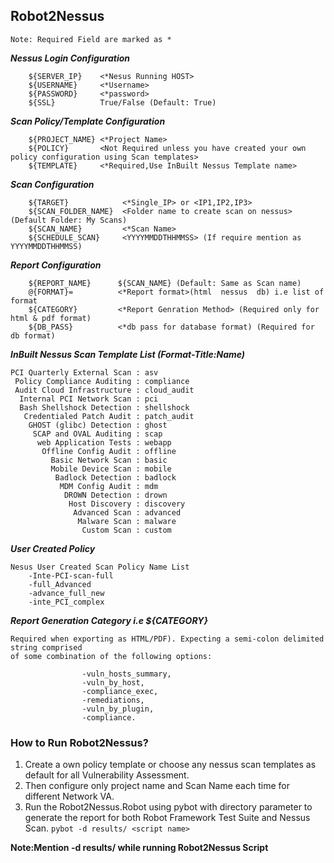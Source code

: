 ## Robot2Nessus

``Note: Required Field are marked as *``

***Nessus Login Configuration***

```
    ${SERVER_IP}    <*Nesus Running HOST>
    ${USERNAME}     <*Username>
    ${PASSWORD}     <*password>
    ${SSL}          True/False (Default: True)
```
***Scan Policy/Template Configuration***

```
    ${PROJECT_NAME} <*Project Name>
    ${POLICY}       <Not Required unless you have created your own policy configuration using Scan templates>
    ${TEMPLATE}     <*Required,Use InBuilt Nessus Template name>
```

***Scan Configuration***
```
    ${TARGET}            <*Single_IP> or <IP1,IP2,IP3>
    ${SCAN_FOLDER_NAME}  <Folder name to create scan on nessus> (Default Folder: My Scans)
    ${SCAN_NAME}         <*Scan Name>
    ${SCHEDULE_SCAN}     <YYYYMMDDTHHMMSS> (If require mention as YYYYMMDDTHHMMSS)
```

***Report  Configuration***
```
    ${REPORT_NAME}      ${SCAN_NAME} (Default: Same as Scan name)
    @{FORMAT}=          <*Report format>(html  nessus  db) i.e list of format
    ${CATEGORY}         <*Report Genration Method> (Required only for html & pdf format)
    ${DB_PASS}          <*db pass for database format) (Required for db format)

```

***InBuilt Nessus Scan Template List (Format-Title:Name)***

```
PCI Quarterly External Scan : asv
 Policy Compliance Auditing : compliance
 Audit Cloud Infrastructure : cloud_audit
  Internal PCI Network Scan : pci
  Bash Shellshock Detection : shellshock
   Credentialed Patch Audit : patch_audit
    GHOST (glibc) Detection : ghost
     SCAP and OVAL Auditing : scap
      web Application Tests : webapp
       Offline Config Audit : offline
         Basic Network Scan : basic
         Mobile Device Scan : mobile
          Badlock Detection : badlock
           MDM Config Audit : mdm
            DROWN Detection : drown
             Host Discovery : discovery
              Advanced Scan : advanced
               Malware Scan : malware
                Custom Scan : custom
```

***User Created Policy***

```
Nesus User Created Scan Policy Name List
    -Inte-PCI-scan-full
    -full_Advanced
    -advance_full_new
    -inte_PCI_complex
```

***Report Generation Category i.e ${CATEGORY}***
```
Required when exporting as HTML/PDF). Expecting a semi-colon delimited string comprised
of some combination of the following options:

                -vuln_hosts_summary,
                -vuln_by_host,
                -compliance_exec,
                -remediations,
                -vuln_by_plugin,
                -compliance.
```

### How to Run Robot2Nessus?

  1. Create a own policy template or choose any nessus scan templates as default for all Vulnerability Assessment.
  2. Then configure only project name and Scan Name each time for different Network VA.
  3. Run the Robot2Nessus.Robot using pybot with directory parameter to generate the report for both Robot Framework Test Suite and Nessus Scan.
  ```pybot -d results/ <script name>```

 **Note:Mention -d results/ while  running Robot2Nessus Script**





